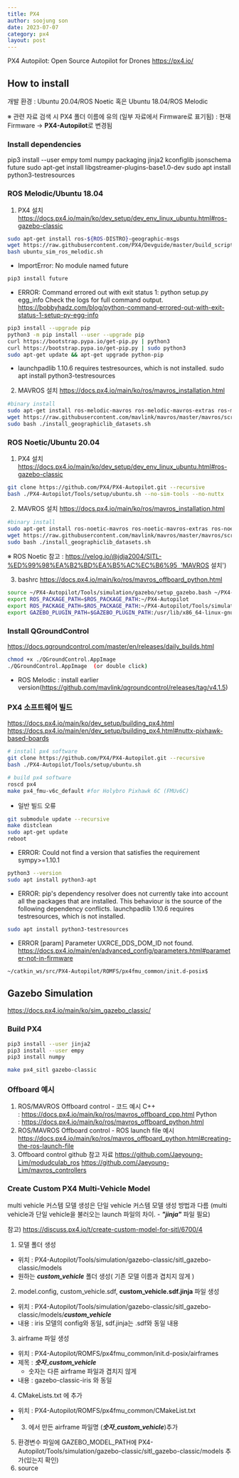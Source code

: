 ```yaml
---
title: PX4
author: soojung son
date: 2023-07-07
category: px4
layout: post
---
```


PX4 Autopilot: Open Source Autopilot for Drones
https://px4.io/



## How to install
개발 환경 : Ubuntu 20.04/ROS Noetic 혹은 Ubuntu 18.04/ROS Melodic

※ 관련 자료 검색 시 PX4 폴더 이름에 유의 (일부 자료에서 Firmware로 표기됨) : 현재 Firmware → **PX4-Autopilot**로 변경됨


### Install dependencies
pip3 install --user empy toml numpy packaging jinja2 kconfiglib jsonschema future
sudo apt-get install libgstreamer-plugins-base1.0-dev
sudo apt install python3-testresources

### ROS Melodic/Ubuntu 18.04

1. PX4 설치
https://docs.px4.io/main/ko/dev_setup/dev_env_linux_ubuntu.html#ros-gazebo-classic
```bash
sudo apt-get install ros-${ROS-DISTRO}-geographic-msgs
wget https://raw.githubusercontent.com/PX4/Devguide/master/build_scripts/ubuntu_sim_ros_melodic.sh
bash ubuntu_sim_ros_melodic.sh
```

* ImportError: No module named future
```bash
pip3 install future
```

* ERROR: Command errored out with exit status 1: python setup.py egg_info Check the logs for full command output.
https://bobbyhadz.com/blog/python-command-errored-out-with-exit-status-1-setup-py-egg-info
```bash
pip3 install --upgrade pip
python3 -m pip install --user --upgrade pip
curl https://bootstrap.pypa.io/get-pip.py | python3
curl https://bootstrap.pypa.io/get-pip.py | sudo python3
sudo apt-get update && apt-get upgrade python-pip
```

* launchpadlib 1.10.6 requires testresources, which is not installed.
sudo apt install python3-testresources

  
2. MAVROS 설치
https://docs.px4.io/main/ko/ros/mavros_installation.html
```bash
#binary install 
sudo apt-get install ros-melodic-mavros ros-melodic-mavros-extras ros-melodic-mavros-msgs
wget https://raw.githubusercontent.com/mavlink/mavros/master/mavros/scripts/install_geographiclib_datasets.sh
sudo bash ./install_geographiclib_datasets.sh
```




### ROS Noetic/Ubuntu 20.04

1. PX4 설치
https://docs.px4.io/main/ko/dev_setup/dev_env_linux_ubuntu.html#ros-gazebo-classic
```bash
git clone https://github.com/PX4/PX4-Autopilot.git --recursive
bash ./PX4-Autopilot/Tools/setup/ubuntu.sh --no-sim-tools --no-nuttx
```

2. MAVROS 설치
https://docs.px4.io/main/ko/ros/mavros_installation.html
```bash
#binary install 
sudo apt-get install ros-noetic-mavros ros-noetic-mavros-extras ros-noetic-mavros-msgs
wget https://raw.githubusercontent.com/mavlink/mavros/master/mavros/scripts/install_geographiclib_datasets.sh
sudo bash ./install_geographiclib_datasets.sh
```

※ ROS Noetic 참고 : https://velog.io/@jdja2004/SITL-%ED%99%98%EA%B2%BD%EA%B5%AC%EC%B6%95  'MAVROS 설치')

3. bashrc
https://docs.px4.io/main/ko/ros/mavros_offboard_python.html
```bash
source ~/PX4-Autopilot/Tools/simulation/gazebo/setup_gazebo.bash ~/PX4-Autopilot ~/PX4-Autopilot/build/px4_sitl_default
export ROS_PACKAGE_PATH=$ROS_PACKAGE_PATH:~/PX4-Autopilot
export ROS_PACKAGE_PATH=$ROS_PACKAGE_PATH:~/PX4-Autopilot/Tools/simulation/gazebo-classic/sitl_gazebo-classic
export GAZEBO_PLUGIN_PATH=$GAZEBO_PLUGIN_PATH:/usr/lib/x86_64-linux-gnu/gazebo-9/plugins
```
### Install QGroundControl
https://docs.qgroundcontrol.com/master/en/releases/daily_builds.html
```bash
chmod +x ./QGroundControl.AppImage
./QGroundControl.AppImage  (or double click)
```
* ROS Melodic : install earlier version(https://github.com/mavlink/qgroundcontrol/releases/tag/v4.1.5)

### PX4 소프트웨어 빌드
https://docs.px4.io/main/ko/dev_setup/building_px4.html
https://docs.px4.io/main/en/dev_setup/building_px4.html#nuttx-pixhawk-based-boards
```bash
# install px4 software
git clone https://github.com/PX4/PX4-Autopilot.git --recursive
bash ./PX4-Autopilot/Tools/setup/ubuntu.sh
```
```bash
# build px4 software
roscd px4
make px4_fmu-v6c_default #for Holybro Pixhawk 6C (FMUv6C)
```

* 일반 빌드 오류
```bash
git submodule update --recursive
make distclean
sudo apt-get update
reboot
```

* ERROR: Could not find a version that satisfies the requirement sympy>=1.10.1
```bash
python3 --version
sudo apt install python3-apt
```

* ERROR: pip's dependency resolver does not currently take into account all the packages that are installed. This behaviour is the source of the following dependency conflicts.
launchpadlib 1.10.6 requires testresources, which is not installed.
```bash
sudo apt install python3-testresources
```

* ERROR [param] Parameter UXRCE_DDS_DOM_ID not found.
https://docs.px4.io/main/en/advanced_config/parameters.html#parameter-not-in-firmware

```bash
~/catkin_ws/src/PX4-Autopilot/ROMFS/px4fmu_common/init.d-posix$ 
```

 
## Gazebo Simulation
https://docs.px4.io/main/ko/sim_gazebo_classic/


### Build PX4 
```bash
pip3 install --user jinja2
pip3 install --user empy
pip3 install numpy
```

```bash
make px4_sitl gazebo-classic
```

### Offboard 예시

1. ROS/MAVROS Offboard control - 코드 예시
     C++ : https://docs.px4.io/main/ko/ros/mavros_offboard_cpp.html
       Python : https://docs.px4.io/main/ko/ros/mavros_offboard_python.html
2. ROS/MAVROS Offboard control - ROS launch file 예시
     https://docs.px4.io/main/ko/ros/mavros_offboard_python.html#creating-the-ros-launch-file
3. Offboard control github 참고 자료 
     https://github.com/Jaeyoung-Lim/modudculab_ros
       https://github.com/Jaeyoung-Lim/mavros_controllers


### Create Custom PX4 Multi-Vehicle Model 

multi vehicle 커스템 모델 생성은 단일 vehicle 커스템 모델 생성 방법과 다름 (multi vehicle과 단일 vehicle을 불러오는 launch 파일의 차이. - *******"jinja"******* 파일 필요) 

참고) https://discuss.px4.io/t/create-custom-model-for-sitl/6700/4

1.  모델 폴더 생성
   * 위치 : PX4-Autopilot/Tools/simulation/gazebo-classic/sitl_gazebo-classic/models 
   * 원하는 ***custom_vehicle*** 폴더 생성( 기존 모델 이름과 겹치지 않게 )
2.  model.config, custom_vehicle.sdf,  **custom_vehicle.sdf.jinja** 파일 생성
   * 위치 : PX4-Autopilot/Tools/simulation/gazebo-classic/sitl_gazebo-classic/models/***custom_vehicle***
   * 내용 : iris 모델의 config와 동일, sdf.jinja는 .sdf와 동일 내용
3.  airframe 파일 생성
   * 위치 : PX4-Autopilot/ROMFS/px4fmu_common/init.d-posix/airframes
   * 제목 : ***숫자***_***custom_vehicle***
     * 숫자는 다른 airframe 파일과 겹치지 않게
   * 내용 : gazebo-classic-iris 와 동일
4.  CMakeLists.txt 에 추가
   * 위치 : PX4-Autopilot/ROMFS/px4fmu_common/CMakeList.txt
   * 3. 에서 만든 airframe 파일명 (***숫자***_***custom_vehicle***)추가
5.  환경변수 파일에 GAZEBO_MODEL_PATH에  PX4-Autopilot/Tools/simulation/gazebo-classic/sitl_gazebo-classic/models 추가(있는지 확인)
6.  source
